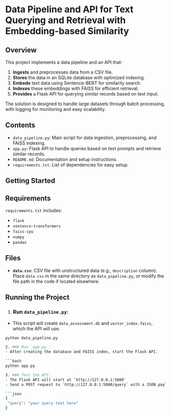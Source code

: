 # Data Pipeline and API for Text Querying and Retrieval with Embedding-based Similarity

## Overview

This project implements a data pipeline and an API that:
1. **Ingests** and preprocesses data from a CSV file.
2. **Stores** the data in an SQLite database with optimized indexing.
3. **Embeds** text data using Sentence-BERT for similarity search.
4. **Indexes** these embeddings with FAISS for efficient retrieval.
5. **Provides** a Flask API for querying similar records based on text input.

The solution is designed to handle large datasets through batch processing, with logging for monitoring and easy scalability.

## Contents

- `data_pipeline.py`: Main script for data ingestion, preprocessing, and FAISS indexing.
- `app.py`: Flask API to handle queries based on text prompts and retrieve similar records.
- `README.md`: Documentation and setup instructions.
- `requirements.txt`: List of dependencies for easy setup.

## Getting Started

## Requirements

`requirements.txt` includes:
- `flask`
- `sentence-transformers`
- `faiss-cpu`
- `numpy`
- `pandas`

## Files

- **`data.csv`**: CSV file with unstructured data (e.g., `description` column). Place `data.csv` in the same directory as `data_pipeline.py`, or modify the file path in the code if located elsewhere.

## Running the Project

1. ### Run `data_pipeline.py`:

- This script will create `data_assessment.db` and `vector_index.faiss`, which the API will use.

```bash
python data_pipeline.py

2. ### Run `app.py`:
- After creating the database and FAISS index, start the Flask API.

```bash
python app.py

3. ### Test the API:
- The Flask API will start at `http://127.0.0.1:5000`
- Send a POST request to `http://127.0.0.1:5000/query` with a JSON payload:

```json
{
 "query": "your query text here"
}


